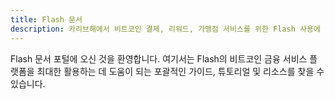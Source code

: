```yaml
---
title: Flash 문서
description: 카리브해에서 비트코인 결제, 리워드, 가맹점 서비스를 위한 Flash 사용에 대해 알아야 할 모든 것.
---
```


Flash 문서 포털에 오신 것을 환영합니다. 여기서는 Flash의 비트코인 금융 서비스 플랫폼을 최대한 활용하는 데 도움이 되는 포괄적인 가이드, 튜토리얼 및 리소스를 찾을 수 있습니다.